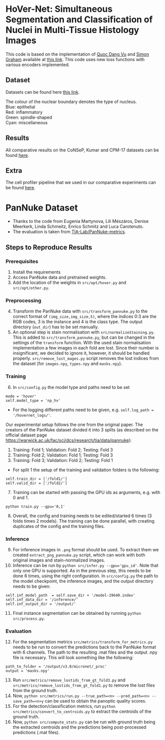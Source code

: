 # HoVer-Net: Simultaneous Segmentation and Classification of Nuclei in Multi-Tissue Histology Images

This code is based on the implementation of [Quoc Dang Vu](https://github.com/vqdang) and [Simon Graham](https://github.com/simongraham) available at [this link](https://github.com/vqdang/hover_net). This code uses new loss functions with various encoders implemented. <br />



## Dataset

Datasets can be found here [this link](https://warwick.ac.uk/fac/sci/dcs/research/tia/data/). <br />


The colour of the nuclear boundary denotes the type of nucleus. <br />
Blue: epithelial<br />
Red: inflammatory <br />
Green: spindle-shaped <br />
Cyan: miscellaneous

## Results

All comparative results on the CoNSeP, Kumar and CPM-17 datasets can be found [here](https://drive.google.com/drive/folders/1WTkleeaE6ne8qxuYzptv2bKwMdZVBpzr?usp=sharing). 

## Extra

The cell profiler pipeline that we used in our comparative experiments can be found [here](http://models.tensorpack.com/).


# PanNuke Dataset

* Thanks to the code from Eugenia Martynova, Lili Mészáros, Denise Meerkerk, Linda Schmeitz, Enrico Schmitz and Luca Carotenuto.
* The evaluation is taken from [TIA-Lab/PanNuke-metrics](https://github.com/TIA-Lab/PanNuke-metrics).

## Steps to Reproduce Results
### Prerequisites
1. Install the requirements 
2. Access PanNuke data and pretrained weights.
3. Add the location of the weights in `src/opt/hover.py` and `src/opt/other.py`.

### Preprocessing
4. Transform the PanNuke data with `src/transform_pannuke.py` to the correct format of `(img_size,img_size,5)`, where the indices 0:3 are the RGB codes, 3 is the instance and 4 is the class type. The output directory (`out_dir`) has to be set manually.
5. An optional step is stain normalisation with `src/normalizeStaining.py`. This is added to `src/transform_pannuke.py`, but can be changed in the settings of the `transform` function. With the used stain normalisation implementation a few images in each fold are lost. Since their number is insignificant, we decided to ignore it, however, it should be handled properly. `src/remove_lost_mages.py` script removes the lost indices from the dataset (for `images.npy`, `types.npy` and `masks.npy`).

### Training
6. In `src/config.py` the model type and paths need to be set 
```
mode = 'hover'
self.model_type = 'np_hv'
```
* For the logging different paths need to be given, e.g. `self.log_path = '/hovernet_logs/'`.   


Our experimental setup follows the one from the original paper. The creators of the PanNuke dataset divided it into 3 splits (as described on the official dataset page https://warwick.ac.uk/fac/sci/dcs/research/tia/data/pannuke):   
1) Training: Fold 1; Validation: Fold 2; Testing: Fold 3  
2) Training: Fold 2; Validation: Fold 1; Testing: Fold 3  
3) Training: Fold 3; Validation: Fold 2; Testing: Fold 1  

* For split 1 the setup of the training and validation folders is the following:
```
self.train_dir = ['/fold1/']
self.valid_dir = ['/fold2/']
```
7. Training can be started with passing the GPU ids as arguments, e.g. with 0 and 1.
```
python train.py --gpu='0,1'
```
8. Overall, the config and training needs to be edited/started 6 times (3 folds times 2 models). The training can be done parallel, with creating duplicates of the config and the training files.

### Inference
9. For inference images in `.png` format should be used. To extract them we created `extract_png_pannuke.py` script, which can work with both original images and stain-normalized images.
10. Inference can be run by `python src/infer.py --gpu='gpu_id'`. Note that only one GPU is supported. As in the previous step, this needs to be done 6 times, using the right configuration. In `src/config.py` the path to the model checkpoint, the inference images, and the output directory needs to be given:
```
self.inf_model_path  = self.save_dir + '/model-19640.index'
self.inf_data_dir = '/inference/'
self.inf_output_dir = '/output/'
```
11. Final instance segmentation can be obtained by running `python src/process.py`.

### Evaluation
12. For the segmentation metrics `src/metrics/transform_for_metrics.py` needs to be run to convert the predictions back to the PanNuke format with 6 channels. The path to the resulting .mat files and the output .npy file is necessary. This will look something like the following:
```
path_to_folder = '/output/v3.0/micronet/_proc' 
output = 'masks.npy'
```
13. Run `src/metrics/remove_lostids_from_gt_fold3.py` and `src/metrics/remove_lostids_from_gt_fold1.py` to remove the lost files from the ground truth. 
14. Now, `python src/metrics/run.py --true_path=<n> --pred_path=<n> --save_path=<n>y` can be used to obtain the panoptic quality scores.
15. For the detection/classification metrics, run `python src/metrics/convert_to_centroids.py` to extract the centroids of the ground truth.
16. Now, `python src/compute_stats.py` can be run with ground truth being the extracted centroids and the predictions being post-processed predictions (.mat files).
